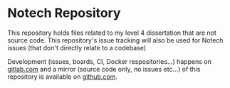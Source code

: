 # Notech Repository

This repository holds files related to my level 4 dissertation that are not source code. This repository's issue tracking will also be used for Notech issues (that don't directly relate to a codebase)


Development (issues, boards, CI, Docker respositories...) happens on [gitlab.com](https://gitlab.com/visualising-sensitivity-classification-features/notech) and a mirror (source code only, no issues etc...) of this repository is available on [github.com](https://github.com/guillaumedsde/dissertation-notech).

